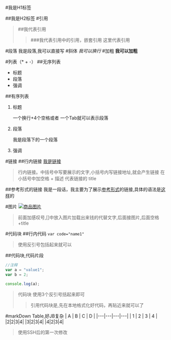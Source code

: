 #我是H1标签

##我是H2标签
#引用
>##我代表引用
>>###我代表引用中的引用，嵌套引用
>这里代表引用

#段落
我是段落,我可以直接写
#斜体
*我可以换行* 
#加粗
**我可以加粗**

#列表（* + -）
##无序列表
* 标题
* 段落
* 强调

##有序列表
1. 标题 
    
    一个换行+4个空格或者 一个Tab就可以表示段落
2. 段落

    我是段落下的一个段落
3. 强调

#链接
##行内链接
[我是链接](http://baidu.com "我是title属性")
>行内链接。中括号中写要展示的文字,小括号内写链接地址,就会产生链接
        在小括号中加空格 + 描述  代表链接的  title


##参考形式的链接
我是一段话，我主要为了展示[参考形式][1]的链接,具体的语法是[这样][2]的

[1]:http://baidu.com "参考形式的链接请百度"
[2]:http://baidu.com "我是链接2"



#图片
[![商品图片](https://git-scm.com/images/progit2.png "我是商品1")](https://git-scm.com/book/zh/v2)
>前面加感叹号,[]中放入图片加载出来钱的代替文字,后面接图片,后面空格+title


#代码块
##行内代码
`var code="name1"`
>使用反引号包括起来就可以

##代码块,代码片段
```js
//注释
var a = "value1";
var b = 2;

console.log(a);
```
>代码块 使用3个反引号括起来即可
>>引用代码块是,先在本地格式化好代码，再贴近来就可以了


#markDown Table,好JB复杂
| A | B | C | D |
|---|---|---|---|
| 1 | 2 | 3 | 4 |
|2|2|3|4|
|3|2|3|4|
|4|2|3|4|

>使用SSH后的第一次修改